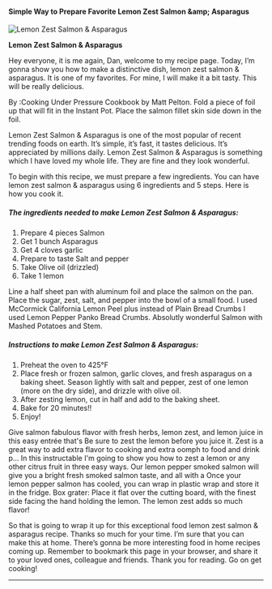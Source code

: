             

#### Simple Way to Prepare Favorite Lemon Zest Salmon &amp;amp; Asparagus

![Lemon Zest Salmon &amp; Asparagus](https://img-global.cpcdn.com/recipes/e02effbfd32d144d/751x532cq70/lemon-zest-salmon-asparagus-recipe-main-photo.jpg)

**Lemon Zest Salmon &amp; Asparagus**

Hey everyone, it is me again, Dan, welcome to my recipe page. Today, I’m gonna show you how to make a distinctive dish, lemon zest salmon & asparagus. It is one of my favorites. For mine, I will make it a bit tasty. This will be really delicious.

By :Cooking Under Pressure Cookbook by Matt Pelton. Fold a piece of foil up that will fit in the Instant Pot. Place the salmon fillet skin side down in the foil.

Lemon Zest Salmon & Asparagus is one of the most popular of recent trending foods on earth. It’s simple, it’s fast, it tastes delicious. It’s appreciated by millions daily. Lemon Zest Salmon & Asparagus is something which I have loved my whole life. They are fine and they look wonderful.

To begin with this recipe, we must prepare a few ingredients. You can have lemon zest salmon & asparagus using 6 ingredients and 5 steps. Here is how you cook it.

##### The ingredients needed to make Lemon Zest Salmon & Asparagus:

1.  Prepare 4 pieces Salmon
2.  Get 1 bunch Asparagus
3.  Get 4 cloves garlic
4.  Prepare to taste Salt and pepper
5.  Take Olive oil (drizzled)
6.  Take 1 lemon

Line a half sheet pan with aluminum foil and place the salmon on the pan. Place the sugar, zest, salt, and pepper into the bowl of a small food. I used McCormick California Lemon Peel plus instead of Plain Bread Crumbs I used Lemon Pepper Panko Bread Crumbs. Absolutly wonderful Salmon with Mashed Potatoes and Stem.

##### Instructions to make Lemon Zest Salmon & Asparagus:

1.  Preheat the oven to 425°F
2.  Place fresh or frozen salmon, garlic cloves, and fresh asparagus on a baking sheet. Season lightly with salt and pepper, zest of one lemon (more on the dry side), and drizzle with olive oil.
3.  After zesting lemon, cut in half and add to the baking sheet.
4.  Bake for 20 minutes!!
5.  Enjoy!

Give salmon fabulous flavor with fresh herbs, lemon zest, and lemon juice in this easy entrée that's Be sure to zest the lemon before you juice it. Zest is a great way to add extra flavor to cooking and extra oomph to food and drink p… In this instructable I'm going to show you how to zest a lemon or any other citrus fruit in three easy ways. Our lemon pepper smoked salmon will give you a bright fresh smoked salmon taste, and all with a Once your lemon pepper salmon has cooled, you can wrap in plastic wrap and store it in the fridge. Box grater: Place it flat over the cutting board, with the finest side facing the hand holding the lemon. The lemon zest adds so much flavor!

So that is going to wrap it up for this exceptional food lemon zest salmon & asparagus recipe. Thanks so much for your time. I’m sure that you can make this at home. There’s gonna be more interesting food in home recipes coming up. Remember to bookmark this page in your browser, and share it to your loved ones, colleague and friends. Thank you for reading. Go on get cooking!

* * *